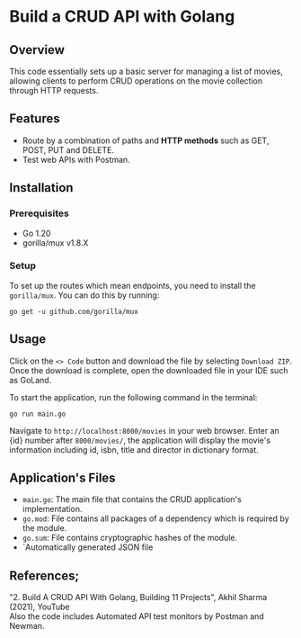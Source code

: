 # Build a CRUD API with Golang

## Overview
This code essentially sets up a basic server for managing a list of movies, allowing clients to perform CRUD operations on the movie collection through HTTP requests.

## Features

- Route by a combination of paths and **HTTP methods** such as GET, POST, PUT and DELETE.
- Test web APIs with Postman. 

## Installation

### Prerequisites

- Go 1.20
- gorilla/mux v1.8.X


### Setup
To set up the routes which mean endpoints, you need to install the `gorilla/mux`. You can do this by running:
```
go get -u github.com/gorilla/mux
```
## Usage
Click on the `<> Code` button and download the file by selecting `Download ZIP`. Once the download is complete, open the downloaded file in your IDE such as GoLand.

To start the application, run the following command in the terminal:

```
go run main.go
```

Navigate to `http://localhost:8000/movies` in your web browser. Enter an {id} number after `8000/movies/`, the application will display the movie's information including id, isbn, title and director in dictionary format.

## Application's Files
- `main.go`: The main file that contains the CRUD application's implementation.
- `go.mod`: File contains all packages of a dependency which is required by the module.
- `go.sum`: File contains cryptographic hashes of the module.
- `Automatically generated JSON file



## References;
"2. Build A CRUD API With Golang, Building 11 Projects", Akhil Sharma (2021), YouTube\
 Also the code includes Automated API test monitors by Postman and Newman.
